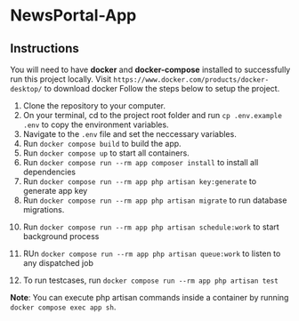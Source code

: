 # NewsPortal-App

## Instructions

You will need to have **docker** and **docker-compose** installed to successfully run this project locally.
Visit `https://www.docker.com/products/docker-desktop/` to download docker
Follow the steps below to setup the project.

1. Clone the repository to your computer.
2. On your terminal, cd to the project root folder and run `cp .env.example .env` to copy the environment variables.
3. Navigate to the `.env` file and set the neccessary variables.
4. Run `docker compose build` to build the app.
5. Run `docker compose up` to start all containers.
6. Run `docker compose run --rm app composer install` to install all dependencies
7. Run `docker compose run --rm app php artisan key:generate` to generate app key
8. Run `docker compose run --rm app php artisan migrate` to run database migrations.
<!-- 9. Make a POST request to `http://localhost:{WEB_PORT}/api/` to mark competition as start. -->
10. Run `docker compose run --rm app php artisan schedule:work` to start background process
11. RUn `docker compose run --rm app php artisan queue:work` to listen to any dispatched job

10. To run testcases, run `docker compose run --rm app php artisan test`

**Note**: You can execute php artisan commands inside a container by running `docker compose exec app sh`.

